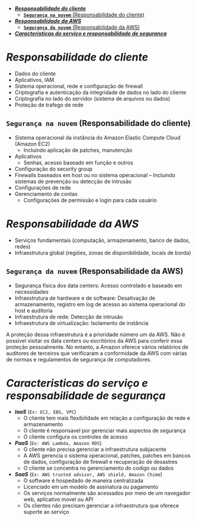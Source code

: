 - [**_Responsabilidade do cliente_**](#responsabilidade-do-cliente)
  - [**`Segurança na nuvem`** (Responsabilidade do cliente)](#segurança-na-nuvem-responsabilidade-do-cliente)
- [**_Responsabilidade da AWS_**](#responsabilidade-da-aws)
  - [**`Segurança da nuvem`** (Responsabilidade da AWS)](#segurança-da-nuvem-responsabilidade-da-aws)
- [**_Caracteristicas do serviço e responsabilidade de segurança_**](#caracteristicas-do-serviço-e-responsabilidade-de-segurança)

# **_Responsabilidade do cliente_**

- Dados do cliente
- Aplicativos, IAM
- Sistema operacional, rede e configuração de firewall
- Criptografia e autenticação da integridade de dados no lado do cliente
- Criptografia no lado do servidor (sistema de arquivos ou dados)
- Proteção de trafego de rede

## **`Segurança na nuvem`** (Responsabilidade do cliente)

- Sistema operacional da instância do Amazon Elastic Compute Cloud (Amazon EC2)
  - Incluindo aplicação de patches, manutenção
- Aplicativos
  - Senhas, acesso baseado em função e outros
- Configuração do security group
- Firewalls baseados em host ou no sistema operacional – Incluindo sistemas de prevenção ou detecção de intrusão
- Configurações de rede
- Gerenciamento de contas
  - Configurações de permissão e login para cada usuário

# **_Responsabilidade da AWS_**

- Serviços fundamentais (computação, armazenamento, banco de dados, redes)
- Infraestrutura global (regiões, zonas de disponibilidade, locais de borda)

## **`Segurança da nuvem`** (Responsabilidade da AWS)

- Segurança física dos data centers: Acesso controlado e baseado em necessidades
- Infraestrutura de hardware e de software:
  Desativação de armazenamento, registro em log de acesso ao sistema operacional do host e auditoria
- Infraestrutura de rede: Detecção de intrusão
- Infraestrutura de virtualização: Isolamento de instância

A proteção dessa infraestrutura é a prioridade número um da AWS. Não é possível visitar os data centers ou escritórios da AWS para conferir essa proteção pessoalmente. No entanto, a Amazon oferece vários relatórios de auditores de terceiros que verificaram a conformidade da AWS com várias de normas e regulamentos de segurança de computadores.

# **_Caracteristicas do serviço e responsabilidade de segurança_**

- **_IaaS_** (`Ex: EC2, EBS, VPC`)
  - O cliente tem mais flexibilidade em relação a configuração de rede e armazenamento
  - O cliente é responsavel por gerenciar mais aspectos de segurança
  - O cliente configura os controles de acesso
- **_PaaS_** (`Ex: AWS Lambda, Amazon RDS`)
  - O cliente não precisa gerenciar a infraestrutura subjacente
  - A AWS gerencia o sistema operacional, patches, patches em bancos de dados, configuração de firewall e recuperação de desastres
  - O cliente se concentra no gerenciamento do codigo ou dados
- **_SaaS_** (`Ex: AWS trusted advisor, AWS shield, Amazon Chime`)
  - O software é hospedado de maneira centralizada
  - Licenciado em um modelo de assinatura ou pagamento
  - Os serviços normalmente são acessados por meio de um navegador web, aplicativo movel ou API
  - Os clientes não precisam gerenciar a infraestrutura que oferece suporte ao serviço
